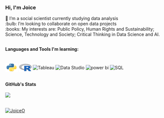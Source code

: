 <h3>Hi, I'm Joice</h3>
🌱 I’m a social scientist currently studying data analysis <br>
:bulb: I’m looking to collaborate on open data projects<br>
:books: My interests are: Public Policy, Human Rights and Sustainability; Science, Technology and Society; Critical Thinking in Data Science and AI. <br>

 ##
 
  <h4>Languages and Tools I'm learning:</h4>
<div style="display: inline_block"><br>
<img align="center" alt="Python" height="30" width="40" src="https://raw.githubusercontent.com/devicons/devicon/master/icons/python/python-original.svg">
<img align="center" alt="R" height="30" width="40" src="https://raw.githubusercontent.com/devicons/devicon/master/icons/r/r-original.svg">
<img align="center" alt="Tableau" height="30" width="40" src="https://cdn.worldvectorlogo.com/logos/tableau-software.svg">
<img align="center" alt="Data Studio" height="30" width="40" src="https://cdn.worldvectorlogo.com/logos/google-data-studio.svg">
<img align="center" alt="power bi" height="30" width="40" src="https://upload.wikimedia.org/wikipedia/commons/thumb/c/cf/New_Power_BI_Logo.svg/630px-New_Power_BI_Logo.svg.png">
<img align="center" alt="SQL" height="30" width="30" src="https://sqlitebrowser.org/images/sqlitebrowser.svg">
  </div>
  
  ##
  
  <h4>GitHub's Stats</h4>
<div>
 <a href="https://github.com/JoiceO"> 
<!--<img height="180em" src="https://github-readme-stats.vercel.app/api?username=JoiceO&show_icons=true&theme=vue&inclue_all_commits=true&count_private=true" />--> 
  <img height="180em" src="https://github-readme-stats.vercel.app/api/top-langs/?username=JoiceO&langs_count=15&layout=compact&show_icons=true&theme=vue" /> <br>
   </div>

  ##
  
   <div>
  <img src="https://komarev.com/ghpvc/?username=JoiceO&color=green" alt="JoiceO" /> 
  </div>
 
 


  

  
